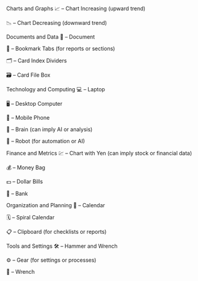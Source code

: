 Charts and Graphs
📈 – Chart Increasing (upward trend)

📉 – Chart Decreasing (downward trend)

Documents and Data
📄 – Document

📑 – Bookmark Tabs (for reports or sections)

🗂️ – Card Index Dividers

🗃️ – Card File Box

Technology and Computing
💻 – Laptop

🖥️ – Desktop Computer

📱 – Mobile Phone

🧠 – Brain (can imply AI or analysis)

🤖 – Robot (for automation or AI)

Finance and Metrics
💹 – Chart with Yen (can imply stock or financial data)

💰 – Money Bag

💵 – Dollar Bills

🏦 – Bank

Organization and Planning
📅 – Calendar

🗓️ – Spiral Calendar

📋 – Clipboard (for checklists or reports)

Tools and Settings
🛠️ – Hammer and Wrench

⚙️ – Gear (for settings or processes)

🔧 – Wrench